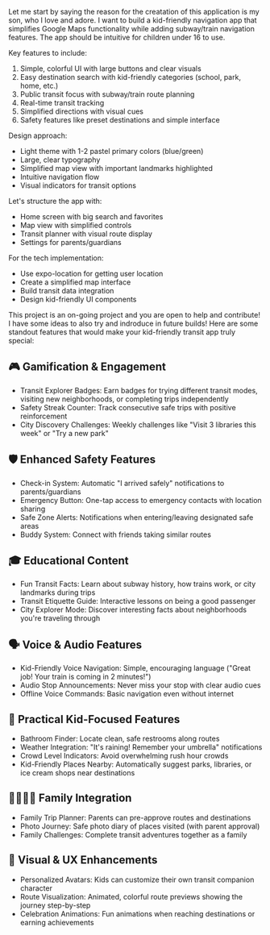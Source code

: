 Let me start by saying the reason for the creatation of this application is my son, who I love and adore. I want to build a kid-friendly navigation app that simplifies Google Maps functionality while adding subway/train navigation features. The app should be intuitive for children under 16 to use.

Key features to include:
1. Simple, colorful UI with large buttons and clear visuals
2. Easy destination search with kid-friendly categories (school, park, home, etc.)
3. Public transit focus with subway/train route planning
4. Real-time transit tracking
5. Simplified directions with visual cues
6. Safety features like preset destinations and simple interface

Design approach:
- Light theme with 1-2 pastel primary colors (blue/green)
- Large, clear typography
- Simplified map view with important landmarks highlighted
- Intuitive navigation flow
- Visual indicators for transit options

Let's structure the app with:
- Home screen with big search and favorites
- Map view with simplified controls
- Transit planner with visual route display
- Settings for parents/guardians

For the tech implementation:
- Use expo-location for getting user location
- Create a simplified map interface
- Build transit data integration
- Design kid-friendly UI components

This project is an on-going project and you are open to help and contribute! I have some ideas to also try and indroduce in future builds! Here are some standout features that would make your kid-friendly transit app truly special:

## 🎮 Gamification & Engagement
- Transit Explorer Badges: Earn badges for trying different transit modes, visiting new neighborhoods, or completing trips independently
- Safety Streak Counter: Track consecutive safe trips with positive reinforcement
- City Discovery Challenges: Weekly challenges like "Visit 3 libraries this week" or "Try a new park"

## 🛡️ Enhanced Safety Features
- Check-in System: Automatic "I arrived safely" notifications to parents/guardians
- Emergency Button: One-tap access to emergency contacts with location sharing
- Safe Zone Alerts: Notifications when entering/leaving designated safe areas
- Buddy System: Connect with friends taking similar routes

## 🎓 Educational Content
- Fun Transit Facts: Learn about subway history, how trains work, or city landmarks during trips
- Transit Etiquette Guide: Interactive lessons on being a good passenger
- City Explorer Mode: Discover interesting facts about neighborhoods you're traveling through

## 🗣️ Voice & Audio Features
- Kid-Friendly Voice Navigation: Simple, encouraging language ("Great job! Your train is coming in 2 minutes!")
- Audio Stop Announcements: Never miss your stop with clear audio cues
- Offline Voice Commands: Basic navigation even without internet

## 🌟 Practical Kid-Focused Features
- Bathroom Finder: Locate clean, safe restrooms along routes
- Weather Integration: "It's raining! Remember your umbrella" notifications
- Crowd Level Indicators: Avoid overwhelming rush hour crowds
- Kid-Friendly Places Nearby: Automatically suggest parks, libraries, or ice cream shops near destinations

## 👨‍👩‍👧‍👦 Family Integration
- Family Trip Planner: Parents can pre-approve routes and destinations
- Photo Journey: Safe photo diary of places visited (with parent approval)
- Family Challenges: Complete transit adventures together as a family

## 🎨 Visual & UX Enhancements
- Personalized Avatars: Kids can customize their own transit companion character
- Route Visualization: Animated, colorful route previews showing the journey step-by-step
- Celebration Animations: Fun animations when reaching destinations or earning achievements
